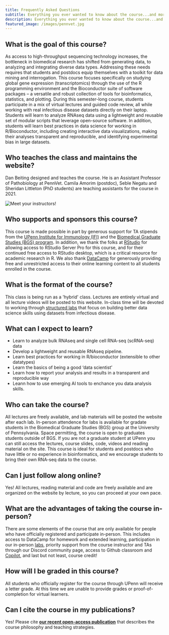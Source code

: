 ```yaml
---
title: Frequently Asked Questions
subtitle: Everything you ever wanted to know about the course...and more!
description: Everything you ever wanted to know about the course...and more!
featured_image: /images/pennvet.jpg
---
```


## What is the goal of this course?

As access to high-throughput sequencing technology increases, the bottleneck in biomedical research has shifted from generating data, to analyzing and integrating diverse data types.  Addressing these needs requires that students and postdocs equip themselves with a toolkit for data mining and interrogation. This course focuses specifically on studying global gene expression (transcriptomics) through the use of the R programming environment and the Bioconductor suite of software packages – a versatile and robust collection of tools for bioinformatics, statistics, and plotting.  During this semester-long course, students participate in a mix of virtual lectures and guided code review, all while working with real infectious disease datasets directly on their laptop.  Students will learn to analyze RNAseq data using a lightweight and reusable set of modular scripts that leverage open-source software.  In addition, students will learn best practices in data science for working in R/Bioconductor, including creating interactive data visualizations, making their analyses transparent and reproducible, and identifying experimental bias in large datasets.

## Who teaches the class and maintains the website?

Dan Beiting designed and teaches the course. He is an Assistant Professor of Pathobiology at PennVet.   Camila Amorim (postdoc), Seble Negatu and Sheridan Littleton (PhD students) are teaching assistants for the course in 2021.

<img src="http://DIYtranscriptomics.github.io/images/instructors.png" alt="Meet your instructors!">

## Who supports and sponsors this course?

This course is made possible in part by generous support for TA stipends from the [UPenn Institute for Immunology (IFI)](https://www.med.upenn.edu/ifi/) and the [Biomedical Graduate Studies (BGS) program](https://www.med.upenn.edu/bgs/).  In addition, we thank the folks at [RStudio](https://rstudio.com/) for allowing access to RStudio Server Pro for this course, and for their continued free access to RStudio desktop, which is a critical resource for academic research in R.  We also thank [DataCamp](https://learn.datacamp.com/) for generously providing free and unrestricted access to their online learning content to all students enrolled in the course.

## What is the format of the course?

This class is being run as a 'hybrid' class. Lectures are entirely virtual and all lecture videos will be posted to this website.  In-class time will be devoted to working through [structured labs](https://diytranscriptomics.com/lab/) that focus on building better data science skills using datasets from infectious disease.

## What can I expect to learn?

* Learn to analyze bulk RNAseq and single cell RNA-seq (scRNA-seq) data
* Develop a lightweight and reusable RNAseq pipeline.
* Learn best practices for working in R/bioconductor (extensible to other datatypes)
* Learn the basics of being a good ‘data scientist’
* Learn how to report your analysis and results in a transparent and reproducible way
* Leann how to use emerging AI tools to enchance you data analysis skills.

## Who can take the course?

All lectures are freely available, and lab materials will be posted the website after each lab.  In-person attendence for labs is available for gradate students in the Biomedical Graduate Studies (BGS) group at the University of Pennsylvania.  Space permitting, the course is open to graduates students outside of BGS. If you are not a graduate student at UPenn you can still access the lectures, course slides, code, videos and reading material on the site.  This course is ideal for students and postdocs who have little or no experience in bioinformatics, and we encourage students to bring their own RNA-seq data to the course.

## Can I just follow along online?

Yes!  All lectures, reading material and code are freely available and are organized on the website by lecture, so you can proceed at your own pace.

## What are the advantages of taking the course in-person?

There are some elements of the course that are only available for people who have officially registered and participate in-person.  This includes access to DataCamp for homework and extended learning, participation in our in-person [labs](https://diytranscriptomics.com/lab/), priority support from the course instructor and TAs through our Discord community page, access to Github classroom and [Copilot](https://github.com/features/copilot), and last but not least, course credit!

## How will I be graded in this course?

All students who officially register for the course through UPenn will receive a letter grade.  At this time we are unable to provide grades or proof-of-completion for virtual learners.

## Can I cite the course in my publications?

Yes!  Please cite **[our recent open-access publication](https://journals.asm.org/doi/10.1128/mBio.01214-21)** that describes the course philosophy and teaching strategies.
